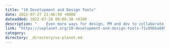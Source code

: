 ```yaml
---
title: "10 Development and Design Tools"
date: 2022-07-27 21:46:59 +0000
dateadded: 2022-07-28 00:00:38 +0100
description: "    Even more ways for design, PM and dev to collaborate  Continue reading on UX Planet »  "
link: "https://uxplanet.org/10-development-and-design-tools-71c09bba889d?source=rss----819cc2aaeee0---4"
category:
directory: _directory/ux-planet.md
---
```

